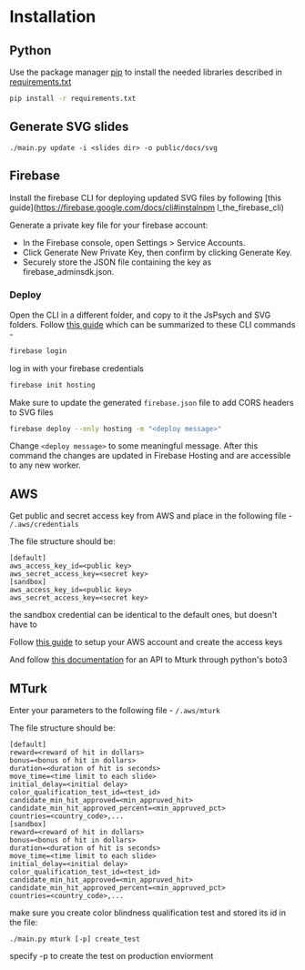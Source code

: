 # Installation

## Python

Use the package manager [pip](https://pip.pypa.io/en/stable/) to install 
the needed libraries described in [requirements.txt](requirements.txt) 

```bash
pip install -r requirements.txt
```

## Generate SVG slides
```[bash]
./main.py update -i <slides dir> -o public/docs/svg
```
## Firebase
Install the firebase CLI for deploying updated SVG files by following
 [this guide](https://firebase.google.com/docs/cli#instalnpm l_the_firebase_cli)

 Generate a private key file for your firebase account:
 - In the Firebase console, open Settings > Service Accounts.
 - Click Generate New Private Key, then confirm by clicking Generate Key.
 - Securely store the JSON file containing the key as firebase_adminsdk.json.

### Deploy
Open the CLI in a different folder, and copy to it the JsPsych and SVG folders.
Follow [this guide](https://firebase.google.com/docs/hosting/quickstart) 
which can be summarized to these CLI commands -
```bash
firebase login
```
log in with your firebase credentials 
```bash
firebase init hosting
```
Make sure to update the generated `firebase.json` file to add CORS headers to SVG files
```bash
firebase deploy --only hosting -m "<deploy message>"
```
Change `<deploy message>` to some meaningful message. 
After this command the changes are updated in Firebase Hosting and are accessible to any new worker. 

## AWS
Get public and secret access key from AWS and place in the following file -
`/.aws/credentials`

The file structure should be:
```text
[default]
aws_access_key_id=<public key>
aws_secret_access_key=<secret key>
[sandbox]
aws_access_key_id=<public key>
aws_secret_access_key=<secret key>
```
the sandbox credential can be identical to the default ones, but doesn't have to

Follow [this guide](https://docs.aws.amazon.com/AWSMechTurk/latest/AWSMechanicalTurkGettingStartedGuide/SetUp.html)
to setup your AWS account and create the access keys 

And follow [this documentation](https://boto3.amazonaws.com/v1/documentation/api/latest/reference/services/mturk.html#MTurk.Client) 
for an API to Mturk through python's boto3  

## MTurk
Enter your parameters to the following file - 
`/.aws/mturk`

The file structure should be:
```text
[default]
reward=<reward of hit in dollars>
bonus=<bonus of hit in dollars>
duration=<duration of hit is seconds>
move_time=<time limit to each slide>
initial_delay=<initial delay>
color_qualification_test_id=<test_id>
candidate_min_hit_approved=<min_appruved_hit>
candidate_min_hit_approved_percent=<min_appruved_pct>
countries=<country_code>,...
[sandbox]
reward=<reward of hit in dollars>
bonus=<bonus of hit in dollars>
duration=<duration of hit is seconds>
move_time=<time limit to each slide>
initial_delay=<initial delay>
color_qualification_test_id=<test_id>
candidate_min_hit_approved=<min_appruved_hit>
candidate_min_hit_approved_percent=<min_appruved_pct>
countries=<country_code>,...
```

make sure you create color blindness qualification test and stored its id in the file:
```[bash]
./main.py mturk [-p] create_test
```
specify -p to create the test on production enviorment

